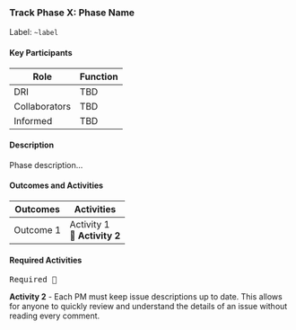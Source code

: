 ### Track Phase X: Phase Name

Label: `~label`

#### Key Participants
<!-- this table outlines the individuals contributing (or informed) for this phase. DRI - Directly Responsible Individual, Collaborators - Active participation in the phase, Informed - kept up to date on the outcomes -->

| Role |Function|
|---|---|
| DRI | TBD |
| Collaborators | TBD|
| Informed | TBD |

#### Description
Phase description...
<!-- The description should capture the intent of the phase. Why does it exist and what are the basic motions involved with the phase? Be clear and write with brevity. 

example from build > launch:

"After launch, the Product Manager and Product Designer should pay close attention to product usage data. This starts by ensuring your AMAU is instrumented and reporting as you expect. From there consider how the feature has impacted GMAU and SMAU. At this point you should also solicit customer feedback to guide follow-on iterative improvements, until success metrics are achieved/exceeded and a decision can be made that the product experience is sufficient. To create a combined and ongoing quantitative and qualitative feedback loop, the following activities are recommended:"
-->

#### Outcomes and Activities
<!-- The outcomes and related activities table above should capture the outcomes and the associated activities (recommended, or required) team members should consider deploying to achieve that outcome. Start by defining the outcomes, and layer in the acclivities where appropriate. If an activity is required designate it in **bold** and use the 🔎 emoji. 
example: 
outcome = improved understanding of a customer problem
activities = problem validation research issue, customer interviews, review related issues -->
| Outcomes|Activities|
|---|---|
| Outcome 1 | Activity 1 <br> **🔎 Activity 2** <br>|

#### Required Activities
<kbd class="required">Required 🔎</kbd>

**Activity 2** - Each PM must keep issue descriptions up to date. This allows for anyone to quickly review and understand the details of an issue without reading every comment. 